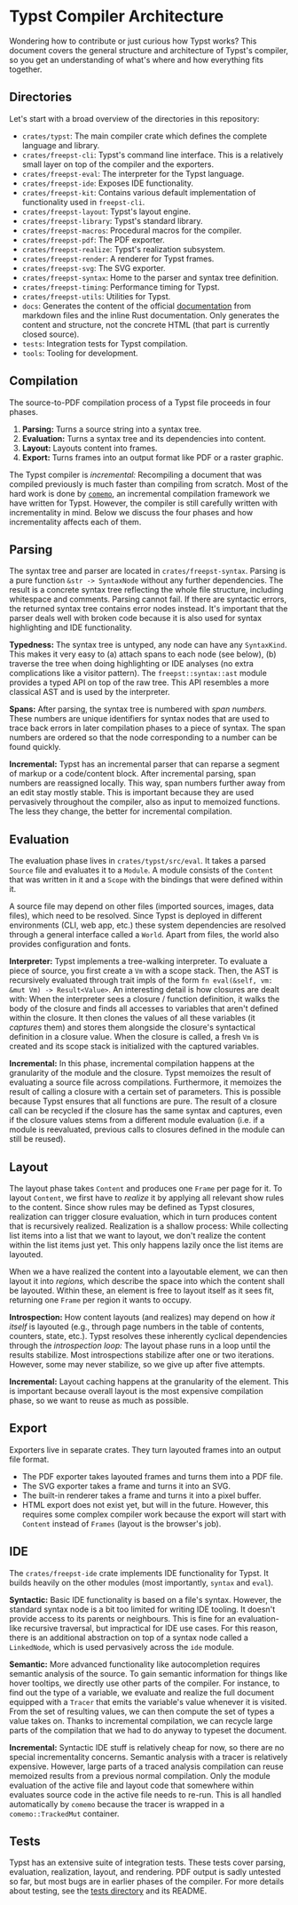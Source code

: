 # Typst Compiler Architecture
Wondering how to contribute or just curious how Typst works? This document
covers the general structure and architecture of Typst's compiler, so you get an
understanding of what's where and how everything fits together.


## Directories
Let's start with a broad overview of the directories in this repository:

- `crates/typst`: The main compiler crate which defines the complete language
  and library.
- `crates/freepst-cli`: Typst's command line interface. This is a relatively small
  layer on top of the compiler and the exporters.
- `crates/freepst-eval`: The interpreter for the Typst language.
- `crates/freepst-ide`: Exposes IDE functionality.
- `crates/freepst-kit`: Contains various default implementation of
  functionality used in `freepst-cli`.
- `crates/freepst-layout`: Typst's layout engine.
- `crates/freepst-library`: Typst's standard library.
- `crates/freepst-macros`: Procedural macros for the compiler.
- `crates/freepst-pdf`: The PDF exporter.
- `crates/freepst-realize`: Typst's realization subsystem.
- `crates/freepst-render`: A renderer for Typst frames.
- `crates/freepst-svg`: The SVG exporter.
- `crates/freepst-syntax`: Home to the parser and syntax tree definition.
- `crates/freepst-timing`: Performance timing for Typst.
- `crates/freepst-utils`: Utilities for Typst.
- `docs`: Generates the content of the official
  [documentation][docs] from markdown files and the inline
  Rust documentation. Only generates the content and structure, not the concrete
  HTML (that part is currently closed source).
- `tests`: Integration tests for Typst compilation.
- `tools`: Tooling for development.


## Compilation
The source-to-PDF compilation process of a Typst file proceeds in four phases.

1. **Parsing:** Turns a source string into a syntax tree.
2. **Evaluation:** Turns a syntax tree and its dependencies into content.
3. **Layout:** Layouts content into frames.
4. **Export:** Turns frames into an output format like PDF or a raster graphic.

The Typst compiler is _incremental:_ Recompiling a document that was compiled
previously is much faster than compiling from scratch. Most of the hard work is
done by [`comemo`], an incremental compilation framework we have written for
Typst. However, the compiler is still carefully written with incrementality in
mind. Below we discuss the four phases and how incrementality affects each of
them.


## Parsing
The syntax tree and parser are located in `crates/freepst-syntax`. Parsing is
a pure function `&str -> SyntaxNode` without any further dependencies. The
result is a concrete syntax tree reflecting the whole file structure, including
whitespace and comments. Parsing cannot fail. If there are syntactic errors, the
returned syntax tree contains error nodes instead. It's important that the
parser deals well with broken code because it is also used for syntax
highlighting and IDE functionality.

**Typedness:**
The syntax tree is untyped, any node can have any `SyntaxKind`. This makes it
very easy to (a) attach spans to each node (see below), (b) traverse the tree
when doing highlighting or IDE analyses (no extra complications like a visitor
pattern). The `freepst::syntax::ast` module provides a typed API on top of
the raw tree. This API resembles a more classical AST and is used by the
interpreter.

**Spans:**
After parsing, the syntax tree is numbered with _span numbers._ These numbers
are unique identifiers for syntax nodes that are used to trace back errors in
later compilation phases to a piece of syntax. The span numbers are ordered so
that the node corresponding to a number can be found quickly.

**Incremental:**
Typst has an incremental parser that can reparse a segment of markup or a
code/content block. After incremental parsing, span numbers are reassigned
locally. This way, span numbers further away from an edit stay mostly stable.
This is important because they are used pervasively throughout the compiler,
also as input to memoized functions. The less they change, the better for
incremental compilation.


## Evaluation
The evaluation phase lives in `crates/typst/src/eval`. It takes a parsed
`Source` file and evaluates it to a `Module`. A module consists of the `Content`
that was written in it and a `Scope` with the bindings that were defined within
it.

A source file may depend on other files (imported sources, images, data files),
which need to be resolved. Since Typst is deployed in different environments
(CLI, web app, etc.) these system dependencies are resolved through a general
interface called a `World`. Apart from files, the world also provides
configuration and fonts.

**Interpreter:**
Typst implements a tree-walking interpreter. To evaluate a piece of source, you
first create a `Vm` with a scope stack. Then, the AST is recursively evaluated
through trait impls of the form `fn eval(&self, vm: &mut Vm) -> Result<Value>`.
An interesting detail is how closures are dealt with: When the interpreter sees
a closure / function definition, it walks the body of the closure and finds all
accesses to variables that aren't defined within the closure. It then clones the
values of all these variables (it _captures_ them) and stores them alongside the
closure's syntactical definition in a closure value. When the closure is called,
a fresh `Vm` is created and its scope stack is initialized with the captured
variables.

**Incremental:**
In this phase, incremental compilation happens at the granularity of the module
and the closure. Typst memoizes the result of evaluating a source file across
compilations. Furthermore, it memoizes the result of calling a closure with a
certain set of parameters. This is possible because Typst ensures that all
functions are pure. The result of a closure call can be recycled if the closure
has the same syntax and captures, even if the closure values stems from a
different module evaluation (i.e. if a module is reevaluated, previous calls to
closures defined in the module can still be reused).


## Layout
The layout phase takes `Content` and produces one `Frame` per page for it. To
layout `Content`, we first have to _realize_ it by applying all relevant show
rules to the content. Since show rules may be defined as Typst closures,
realization can trigger closure evaluation, which in turn produces content that
is recursively realized. Realization is a shallow process: While collecting list
items into a list that we want to layout, we don't realize the content within
the list items just yet. This only happens lazily once the list items are
layouted.

When we a have realized the content into a layoutable element, we can then
layout it into _regions,_ which describe the space into which the content shall
be layouted. Within these, an element is free to layout itself as it sees fit,
returning one `Frame` per region it wants to occupy.

**Introspection:**
How content layouts (and realizes) may depend on how _it itself_ is layouted
(e.g., through page numbers in the table of contents, counters, state, etc.).
Typst resolves these inherently cyclical dependencies through the _introspection
loop:_ The layout phase runs in a loop until the results stabilize. Most
introspections stabilize after one or two iterations. However, some may never
stabilize, so we give up after five attempts.

**Incremental:**
Layout caching happens at the granularity of the element. This is important
because overall layout is the most expensive compilation phase, so we want to
reuse as much as possible.


## Export
Exporters live in separate crates. They turn layouted frames into an output file
format.

- The PDF exporter takes layouted frames and turns them into a PDF file.
- The SVG exporter takes a frame and turns it into an SVG.
- The built-in renderer takes a frame and turns it into a pixel buffer.
- HTML export does not exist yet, but will in the future. However, this requires
  some complex compiler work because the export will start with `Content`
  instead of `Frames` (layout is the browser's job).


## IDE
The `crates/freepst-ide` crate implements IDE functionality for Typst. It
builds heavily on the other modules (most importantly, `syntax` and `eval`).

**Syntactic:**
Basic IDE functionality is based on a file's syntax. However, the standard
syntax node is a bit too limited for writing IDE tooling. It doesn't provide
access to its parents or neighbours. This is fine for an evaluation-like
recursive traversal, but impractical for IDE use cases. For this reason, there
is an additional abstraction on top of a syntax node called a `LinkedNode`,
which is used pervasively across the `ide` module.

**Semantic:**
More advanced functionality like autocompletion requires semantic analysis of
the source. To gain semantic information for things like hover tooltips, we
directly use other parts of the compiler. For instance, to find out the type of
a variable, we evaluate and realize the full document equipped with a `Tracer`
that emits the variable's value whenever it is visited. From the set of
resulting values, we can then compute the set of types a value takes on. Thanks
to incremental compilation, we can recycle large parts of the compilation that
we had to do anyway to typeset the document.

**Incremental:**
Syntactic IDE stuff is relatively cheap for now, so there are no special
incrementality concerns. Semantic analysis with a tracer is relatively
expensive. However, large parts of a traced analysis compilation can reuse
memoized results from a previous normal compilation. Only the module evaluation
of the active file and layout code that somewhere within evaluates source code
in the active file needs to re-run. This is all handled automatically by
`comemo` because the tracer is wrapped in a `comemo::TrackedMut` container.


## Tests
Typst has an extensive suite of integration tests. These tests cover parsing,
evaluation, realization, layout, and rendering. PDF output is sadly untested so
far, but most bugs are in earlier phases of the compiler. For more details about
testing, see the [tests directory](/tests) and its README.

[docs]: https://typst.app/docs/
[`comemo`]: https://github.com/typst/comemo/
